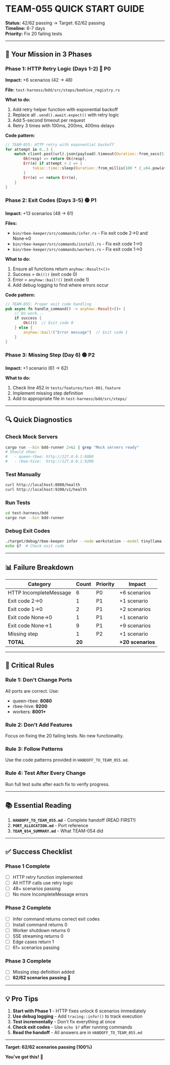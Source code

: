 # TEAM-055 QUICK START GUIDE

**Status:** 42/62 passing → Target: 62/62 passing  
**Timeline:** 6-7 days  
**Priority:** Fix 20 failing tests

---

## 🎯 Your Mission in 3 Phases

### Phase 1: HTTP Retry Logic (Days 1-2) 🔴 P0
**Impact:** +6 scenarios (42 → 48)

**File:** `test-harness/bdd/src/steps/beehive_registry.rs`

**What to do:**
1. Add retry helper function with exponential backoff
2. Replace all `.send().await.expect()` with retry logic
3. Add 5-second timeout per request
4. Retry 3 times with 100ms, 200ms, 400ms delays

**Code pattern:**
```rust
// TEAM-055: HTTP retry with exponential backoff
for attempt in 0..3 {
    match client.post(url).json(payload).timeout(Duration::from_secs(5)).send().await {
        Ok(resp) => return Ok(resp),
        Err(e) if attempt < 2 => {
            tokio::time::sleep(Duration::from_millis(100 * 2_u64.pow(attempt))).await;
        }
        Err(e) => return Err(e),
    }
}
```

### Phase 2: Exit Codes (Days 3-5) 🟡 P1
**Impact:** +13 scenarios (48 → 61)

**Files:**
- `bin/rbee-keeper/src/commands/infer.rs` - Fix exit code 2→0 and None→0
- `bin/rbee-keeper/src/commands/install.rs` - Fix exit code 1→0
- `bin/rbee-keeper/src/commands/workers.rs` - Fix exit code 1→0

**What to do:**
1. Ensure all functions return `anyhow::Result<()>`
2. Success = `Ok(())` (exit code 0)
3. Error = `anyhow::bail!()` (exit code 1)
4. Add debug logging to find where errors occur

**Code pattern:**
```rust
// TEAM-055: Proper exit code handling
pub async fn handle_command() -> anyhow::Result<()> {
    // Do work...
    if success {
        Ok(())  // Exit code 0
    } else {
        anyhow::bail!("Error message")  // Exit code 1
    }
}
```

### Phase 3: Missing Step (Day 6) 🟢 P2
**Impact:** +1 scenario (61 → 62)

**What to do:**
1. Check line 452 in `tests/features/test-001.feature`
2. Implement missing step definition
3. Add to appropriate file in `test-harness/bdd/src/steps/`

---

## 🔍 Quick Diagnostics

### Check Mock Servers
```bash
cargo run --bin bdd-runner 2>&1 | grep "Mock servers ready"
# Should show:
#   - queen-rbee: http://127.0.0.1:8080
#   - rbee-hive:  http://127.0.0.1:9200
```

### Test Manually
```bash
curl http://localhost:8080/health
curl http://localhost:9200/v1/health
```

### Run Tests
```bash
cd test-harness/bdd
cargo run --bin bdd-runner
```

### Debug Exit Codes
```bash
./target/debug/rbee-keeper infer --node workstation --model tinyllama --prompt "test"
echo $?  # Check exit code
```

---

## 📊 Failure Breakdown

| Category | Count | Priority | Impact |
|----------|-------|----------|--------|
| HTTP IncompleteMessage | 6 | P0 | +6 scenarios |
| Exit code 2→0 | 1 | P1 | +1 scenario |
| Exit code 1→0 | 2 | P1 | +2 scenarios |
| Exit code None→0 | 1 | P1 | +1 scenario |
| Exit code None→1 | 9 | P1 | +9 scenarios |
| Missing step | 1 | P2 | +1 scenario |
| **TOTAL** | **20** | | **+20 scenarios** |

---

## 🚨 Critical Rules

### Rule 1: Don't Change Ports
All ports are correct. Use:
- queen-rbee: **8080**
- rbee-hive: **9200**
- workers: **8001+**

### Rule 2: Don't Add Features
Focus on fixing the 20 failing tests. No new functionality.

### Rule 3: Follow Patterns
Use the code patterns provided in `HANDOFF_TO_TEAM_055.md`.

### Rule 4: Test After Every Change
Run full test suite after each fix to verify progress.

---

## 📚 Essential Reading

1. **`HANDOFF_TO_TEAM_055.md`** - Complete handoff (READ FIRST!)
2. **`PORT_ALLOCATION.md`** - Port reference
3. **`TEAM_054_SUMMARY.md`** - What TEAM-054 did

---

## ✅ Success Checklist

### Phase 1 Complete
- [ ] HTTP retry function implemented
- [ ] All HTTP calls use retry logic
- [ ] 48+ scenarios passing
- [ ] No more IncompleteMessage errors

### Phase 2 Complete
- [ ] Infer command returns correct exit codes
- [ ] Install command returns 0
- [ ] Worker shutdown returns 0
- [ ] SSE streaming returns 0
- [ ] Edge cases return 1
- [ ] 61+ scenarios passing

### Phase 3 Complete
- [ ] Missing step definition added
- [ ] **62/62 scenarios passing** 🎉

---

## 💡 Pro Tips

1. **Start with Phase 1** - HTTP fixes unlock 6 scenarios immediately
2. **Use debug logging** - Add `tracing::info!()` to track execution
3. **Test incrementally** - Don't fix everything at once
4. **Check exit codes** - Use `echo $?` after running commands
5. **Read the handoff** - All answers are in `HANDOFF_TO_TEAM_055.md`

---

**Target: 62/62 scenarios passing (100%)**

**You've got this!** 🚀
